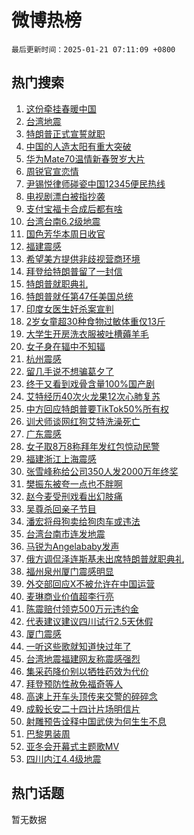 # 微博热榜

`最后更新时间：2025-01-21 07:11:09 +0800`

## 热门搜索

1. [这份牵挂春暖中国](https://m.weibo.cn/search?containerid=100103type%3D1%26t%3D10%26q%3D%23%E8%BF%99%E4%BB%BD%E7%89%B5%E6%8C%82%E6%98%A5%E6%9A%96%E4%B8%AD%E5%9B%BD%23&stream_entry_id=51&isnewpage=1&extparam=seat%3D1%26cate%3D10103%26pos%3D0%26q%3D%2523%25E8%25BF%2599%25E4%25BB%25BD%25E7%2589%25B5%25E6%258C%2582%25E6%2598%25A5%25E6%259A%2596%25E4%25B8%25AD%25E5%259B%25BD%2523%26dgr%3D0%26stream_entry_id%3D51%26c_type%3D51%26filter_type%3Drealtimehot%26display_time%3D1737414667%26pre_seqid%3D173741466756101211756137)
1. [台湾地震](https://m.weibo.cn/search?containerid=100103type%3D1%26t%3D10%26q%3D%E5%8F%B0%E6%B9%BE%E5%9C%B0%E9%9C%87&stream_entry_id=31&isnewpage=1&extparam=seat%3D1%26cate%3D5001%26band_rank%3D1%26stream_entry_id%3D31%26pos%3D0%26flag%3D2%26dgr%3D0%26q%3D%25E5%258F%25B0%25E6%25B9%25BE%25E5%259C%25B0%25E9%259C%2587%26filter_type%3Drealtimehot%26lcate%3D5001%26c_type%3D31%26realpos%3D1%26display_time%3D1737414667%26pre_seqid%3D173741466756101211756137)
1. [特朗普正式宣誓就职](https://m.weibo.cn/search?containerid=100103type%3D1%26t%3D10%26q%3D%23%E7%89%B9%E6%9C%97%E6%99%AE%E6%AD%A3%E5%BC%8F%E5%AE%A3%E8%AA%93%E5%B0%B1%E8%81%8C%23&stream_entry_id=31&isnewpage=1&extparam=seat%3D1%26cate%3D5001%26band_rank%3D2%26stream_entry_id%3D31%26pos%3D1%26flag%3D0%26dgr%3D0%26q%3D%2523%25E7%2589%25B9%25E6%259C%2597%25E6%2599%25AE%25E6%25AD%25A3%25E5%25BC%258F%25E5%25AE%25A3%25E8%25AA%2593%25E5%25B0%25B1%25E8%2581%258C%2523%26filter_type%3Drealtimehot%26lcate%3D5001%26c_type%3D31%26realpos%3D2%26display_time%3D1737414667%26pre_seqid%3D173741466756101211756137)
1. [中国的人造太阳有重大突破](https://m.weibo.cn/search?containerid=100103type%3D1%26t%3D10%26q%3D%23%E4%B8%AD%E5%9B%BD%E7%9A%84%E4%BA%BA%E9%80%A0%E5%A4%AA%E9%98%B3%E6%9C%89%E9%87%8D%E5%A4%A7%E7%AA%81%E7%A0%B4%23&stream_entry_id=31&isnewpage=1&extparam=seat%3D1%26cate%3D5001%26band_rank%3D3%26stream_entry_id%3D31%26pos%3D2%26flag%3D0%26dgr%3D0%26q%3D%2523%25E4%25B8%25AD%25E5%259B%25BD%25E7%259A%2584%25E4%25BA%25BA%25E9%2580%25A0%25E5%25A4%25AA%25E9%2598%25B3%25E6%259C%2589%25E9%2587%258D%25E5%25A4%25A7%25E7%25AA%2581%25E7%25A0%25B4%2523%26filter_type%3Drealtimehot%26lcate%3D5001%26c_type%3D31%26realpos%3D3%26display_time%3D1737414667%26pre_seqid%3D173741466756101211756137)
1. [华为Mate70温情新春贺岁大片](https://m.weibo.cn/search?containerid=100103type%3D1%26t%3D10%26q%3D%23%E5%8D%8E%E4%B8%BAMate70%E6%B8%A9%E6%83%85%E6%96%B0%E6%98%A5%E8%B4%BA%E5%B2%81%E5%A4%A7%E7%89%87%23&stream_entry_id=31&isnewpage=1&extparam=seat%3D1%26cate%3D5001%26band_rank%3D4%26stream_entry_id%3D31%26lcate%3D5001%26topic_ad%3D1%26c_type%3D31%26is_ad_pos%3D1%26q%3D%2523%25E5%258D%258E%25E4%25B8%25BAMate70%25E6%25B8%25A9%25E6%2583%2585%25E6%2596%25B0%25E6%2598%25A5%25E8%25B4%25BA%25E5%25B2%2581%25E5%25A4%25A7%25E7%2589%2587%2523%26dgr%3D0%26filter_type%3Drealtimehot%26adid%3D273384%26pos%3D3%26display_time%3D1737414667%26pre_seqid%3D173741466756101211756137)
1. [周锐官宣恋情](https://m.weibo.cn/search?containerid=100103type%3D1%26t%3D10%26q%3D%23%E5%91%A8%E9%94%90%E5%AE%98%E5%AE%A3%E6%81%8B%E6%83%85%23&stream_entry_id=31&isnewpage=1&extparam=seat%3D1%26cate%3D5001%26band_rank%3D4%26stream_entry_id%3D31%26pos%3D4%26flag%3D2%26dgr%3D0%26q%3D%2523%25E5%2591%25A8%25E9%2594%2590%25E5%25AE%2598%25E5%25AE%25A3%25E6%2581%258B%25E6%2583%2585%2523%26filter_type%3Drealtimehot%26lcate%3D5001%26c_type%3D31%26realpos%3D4%26display_time%3D1737414667%26pre_seqid%3D173741466756101211756137)
1. [尹锡悦律师碰瓷中国12345便民热线](https://m.weibo.cn/search?containerid=100103type%3D1%26t%3D10%26q%3D%23%E5%B0%B9%E9%94%A1%E6%82%A6%E5%BE%8B%E5%B8%88%E7%A2%B0%E7%93%B7%E4%B8%AD%E5%9B%BD12345%E4%BE%BF%E6%B0%91%E7%83%AD%E7%BA%BF%23&stream_entry_id=31&isnewpage=1&extparam=seat%3D1%26cate%3D5001%26band_rank%3D5%26stream_entry_id%3D31%26pos%3D5%26flag%3D0%26dgr%3D0%26q%3D%2523%25E5%25B0%25B9%25E9%2594%25A1%25E6%2582%25A6%25E5%25BE%258B%25E5%25B8%2588%25E7%25A2%25B0%25E7%2593%25B7%25E4%25B8%25AD%25E5%259B%25BD12345%25E4%25BE%25BF%25E6%25B0%2591%25E7%2583%25AD%25E7%25BA%25BF%2523%26filter_type%3Drealtimehot%26lcate%3D5001%26c_type%3D31%26realpos%3D5%26display_time%3D1737414667%26pre_seqid%3D173741466756101211756137)
1. [电视剧漂白被指抄袭](https://m.weibo.cn/search?containerid=100103type%3D1%26t%3D10%26q%3D%23%E7%94%B5%E8%A7%86%E5%89%A7%E6%BC%82%E7%99%BD%E8%A2%AB%E6%8C%87%E6%8A%84%E8%A2%AD%23&stream_entry_id=31&isnewpage=1&extparam=seat%3D1%26cate%3D5001%26band_rank%3D6%26stream_entry_id%3D31%26pos%3D6%26flag%3D2%26dgr%3D0%26q%3D%2523%25E7%2594%25B5%25E8%25A7%2586%25E5%2589%25A7%25E6%25BC%2582%25E7%2599%25BD%25E8%25A2%25AB%25E6%258C%2587%25E6%258A%2584%25E8%25A2%25AD%2523%26filter_type%3Drealtimehot%26lcate%3D5001%26c_type%3D31%26realpos%3D6%26display_time%3D1737414667%26pre_seqid%3D173741466756101211756137)
1. [支付宝福卡合成后都有啥](https://m.weibo.cn/search?containerid=100103type%3D1%26t%3D10%26q%3D%23%E6%94%AF%E4%BB%98%E5%AE%9D%E7%A6%8F%E5%8D%A1%E5%90%88%E6%88%90%E5%90%8E%E9%83%BD%E6%9C%89%E5%95%A5%23&stream_entry_id=31&isnewpage=1&extparam=seat%3D1%26cate%3D5001%26band_rank%3D7%26stream_entry_id%3D31%26lcate%3D5001%26topic_ad%3D1%26c_type%3D31%26is_ad_pos%3D1%26q%3D%2523%25E6%2594%25AF%25E4%25BB%2598%25E5%25AE%259D%25E7%25A6%258F%25E5%258D%25A1%25E5%2590%2588%25E6%2588%2590%25E5%2590%258E%25E9%2583%25BD%25E6%259C%2589%25E5%2595%25A5%2523%26dgr%3D0%26filter_type%3Drealtimehot%26adid%3D273339%26pos%3D7%26display_time%3D1737414667%26pre_seqid%3D173741466756101211756137)
1. [台湾台南6.2级地震](https://m.weibo.cn/search?containerid=100103type%3D1%26t%3D10%26q%3D%23%E5%8F%B0%E6%B9%BE%E5%8F%B0%E5%8D%976.2%E7%BA%A7%E5%9C%B0%E9%9C%87%23&stream_entry_id=31&isnewpage=1&extparam=seat%3D1%26cate%3D5001%26band_rank%3D7%26stream_entry_id%3D31%26pos%3D8%26flag%3D0%26dgr%3D0%26q%3D%2523%25E5%258F%25B0%25E6%25B9%25BE%25E5%258F%25B0%25E5%258D%25976.2%25E7%25BA%25A7%25E5%259C%25B0%25E9%259C%2587%2523%26filter_type%3Drealtimehot%26lcate%3D5001%26c_type%3D31%26realpos%3D7%26display_time%3D1737414667%26pre_seqid%3D173741466756101211756137)
1. [国色芳华本周日收官](https://m.weibo.cn/search?containerid=100103type%3D1%26t%3D10%26q%3D%23%E5%9B%BD%E8%89%B2%E8%8A%B3%E5%8D%8E%E6%9C%AC%E5%91%A8%E6%97%A5%E6%94%B6%E5%AE%98%23&stream_entry_id=31&isnewpage=1&extparam=seat%3D1%26cate%3D5001%26band_rank%3D8%26stream_entry_id%3D31%26pos%3D9%26flag%3D0%26dgr%3D0%26q%3D%2523%25E5%259B%25BD%25E8%2589%25B2%25E8%258A%25B3%25E5%258D%258E%25E6%259C%25AC%25E5%2591%25A8%25E6%2597%25A5%25E6%2594%25B6%25E5%25AE%2598%2523%26filter_type%3Drealtimehot%26lcate%3D5001%26c_type%3D31%26realpos%3D8%26display_time%3D1737414667%26pre_seqid%3D173741466756101211756137)
1. [福建震感](https://m.weibo.cn/search?containerid=100103type%3D1%26t%3D10%26q%3D%E7%A6%8F%E5%BB%BA%E9%9C%87%E6%84%9F&stream_entry_id=31&isnewpage=1&extparam=seat%3D1%26cate%3D5001%26band_rank%3D9%26stream_entry_id%3D31%26pos%3D10%26flag%3D0%26dgr%3D0%26q%3D%25E7%25A6%258F%25E5%25BB%25BA%25E9%259C%2587%25E6%2584%259F%26filter_type%3Drealtimehot%26lcate%3D5001%26c_type%3D31%26realpos%3D9%26display_time%3D1737414667%26pre_seqid%3D173741466756101211756137)
1. [希望美方提供非歧视营商环境](https://m.weibo.cn/search?containerid=100103type%3D1%26t%3D10%26q%3D%23%E5%B8%8C%E6%9C%9B%E7%BE%8E%E6%96%B9%E6%8F%90%E4%BE%9B%E9%9D%9E%E6%AD%A7%E8%A7%86%E8%90%A5%E5%95%86%E7%8E%AF%E5%A2%83%23&stream_entry_id=31&isnewpage=1&extparam=seat%3D1%26cate%3D5001%26band_rank%3D10%26stream_entry_id%3D31%26pos%3D11%26flag%3D1%26dgr%3D0%26q%3D%2523%25E5%25B8%258C%25E6%259C%259B%25E7%25BE%258E%25E6%2596%25B9%25E6%258F%2590%25E4%25BE%259B%25E9%259D%259E%25E6%25AD%25A7%25E8%25A7%2586%25E8%2590%25A5%25E5%2595%2586%25E7%258E%25AF%25E5%25A2%2583%2523%26filter_type%3Drealtimehot%26lcate%3D5001%26c_type%3D31%26realpos%3D10%26display_time%3D1737414667%26pre_seqid%3D173741466756101211756137)
1. [拜登给特朗普留了一封信](https://m.weibo.cn/search?containerid=100103type%3D1%26t%3D10%26q%3D%23%E6%8B%9C%E7%99%BB%E7%BB%99%E7%89%B9%E6%9C%97%E6%99%AE%E7%95%99%E4%BA%86%E4%B8%80%E5%B0%81%E4%BF%A1%23&stream_entry_id=31&isnewpage=1&extparam=seat%3D1%26cate%3D5001%26band_rank%3D11%26stream_entry_id%3D31%26pos%3D12%26flag%3D2%26dgr%3D0%26q%3D%2523%25E6%258B%259C%25E7%2599%25BB%25E7%25BB%2599%25E7%2589%25B9%25E6%259C%2597%25E6%2599%25AE%25E7%2595%2599%25E4%25BA%2586%25E4%25B8%2580%25E5%25B0%2581%25E4%25BF%25A1%2523%26filter_type%3Drealtimehot%26lcate%3D5001%26c_type%3D31%26realpos%3D11%26display_time%3D1737414667%26pre_seqid%3D173741466756101211756137)
1. [特朗普就职典礼](https://m.weibo.cn/search?containerid=100103type%3D1%26t%3D10%26q%3D%E7%89%B9%E6%9C%97%E6%99%AE%E5%B0%B1%E8%81%8C%E5%85%B8%E7%A4%BC&stream_entry_id=31&isnewpage=1&extparam=seat%3D1%26cate%3D5001%26band_rank%3D12%26stream_entry_id%3D31%26pos%3D13%26flag%3D0%26dgr%3D0%26q%3D%25E7%2589%25B9%25E6%259C%2597%25E6%2599%25AE%25E5%25B0%25B1%25E8%2581%258C%25E5%2585%25B8%25E7%25A4%25BC%26filter_type%3Drealtimehot%26lcate%3D5001%26c_type%3D31%26realpos%3D12%26display_time%3D1737414667%26pre_seqid%3D173741466756101211756137)
1. [特朗普就任第47任美国总统](https://m.weibo.cn/search?containerid=100103type%3D1%26t%3D10%26q%3D%23%E7%89%B9%E6%9C%97%E6%99%AE%E5%B0%B1%E4%BB%BB%E7%AC%AC47%E4%BB%BB%E7%BE%8E%E5%9B%BD%E6%80%BB%E7%BB%9F%23&stream_entry_id=31&isnewpage=1&extparam=seat%3D1%26cate%3D5001%26band_rank%3D13%26stream_entry_id%3D31%26pos%3D14%26flag%3D0%26dgr%3D0%26q%3D%2523%25E7%2589%25B9%25E6%259C%2597%25E6%2599%25AE%25E5%25B0%25B1%25E4%25BB%25BB%25E7%25AC%25AC47%25E4%25BB%25BB%25E7%25BE%258E%25E5%259B%25BD%25E6%2580%25BB%25E7%25BB%259F%2523%26filter_type%3Drealtimehot%26lcate%3D5001%26c_type%3D31%26realpos%3D13%26display_time%3D1737414667%26pre_seqid%3D173741466756101211756137)
1. [印度女医生奸杀案宣判](https://m.weibo.cn/search?containerid=100103type%3D1%26t%3D10%26q%3D%23%E5%8D%B0%E5%BA%A6%E5%A5%B3%E5%8C%BB%E7%94%9F%E5%A5%B8%E6%9D%80%E6%A1%88%E5%AE%A3%E5%88%A4%23&stream_entry_id=31&isnewpage=1&extparam=seat%3D1%26cate%3D5001%26band_rank%3D14%26stream_entry_id%3D31%26pos%3D15%26flag%3D2%26dgr%3D0%26q%3D%2523%25E5%258D%25B0%25E5%25BA%25A6%25E5%25A5%25B3%25E5%258C%25BB%25E7%2594%259F%25E5%25A5%25B8%25E6%259D%2580%25E6%25A1%2588%25E5%25AE%25A3%25E5%2588%25A4%2523%26filter_type%3Drealtimehot%26lcate%3D5001%26c_type%3D31%26realpos%3D14%26display_time%3D1737414667%26pre_seqid%3D173741466756101211756137)
1. [2岁女童超30种食物过敏体重仅13斤](https://m.weibo.cn/search?containerid=100103type%3D1%26t%3D10%26q%3D%232%E5%B2%81%E5%A5%B3%E7%AB%A5%E8%B6%8530%E7%A7%8D%E9%A3%9F%E7%89%A9%E8%BF%87%E6%95%8F%E4%BD%93%E9%87%8D%E4%BB%8513%E6%96%A4%23&stream_entry_id=31&isnewpage=1&extparam=seat%3D1%26cate%3D5001%26band_rank%3D15%26stream_entry_id%3D31%26pos%3D16%26flag%3D0%26dgr%3D0%26q%3D%25232%25E5%25B2%2581%25E5%25A5%25B3%25E7%25AB%25A5%25E8%25B6%258530%25E7%25A7%258D%25E9%25A3%259F%25E7%2589%25A9%25E8%25BF%2587%25E6%2595%258F%25E4%25BD%2593%25E9%2587%258D%25E4%25BB%258513%25E6%2596%25A4%2523%26filter_type%3Drealtimehot%26lcate%3D5001%26c_type%3D31%26realpos%3D15%26display_time%3D1737414667%26pre_seqid%3D173741466756101211756137)
1. [大学生开房洗衣服被吐槽薅羊毛](https://m.weibo.cn/search?containerid=100103type%3D1%26t%3D10%26q%3D%23%E5%A4%A7%E5%AD%A6%E7%94%9F%E5%BC%80%E6%88%BF%E6%B4%97%E8%A1%A3%E6%9C%8D%E8%A2%AB%E5%90%90%E6%A7%BD%E8%96%85%E7%BE%8A%E6%AF%9B%23&stream_entry_id=31&isnewpage=1&extparam=seat%3D1%26cate%3D5001%26band_rank%3D16%26stream_entry_id%3D31%26pos%3D17%26flag%3D0%26dgr%3D0%26q%3D%2523%25E5%25A4%25A7%25E5%25AD%25A6%25E7%2594%259F%25E5%25BC%2580%25E6%2588%25BF%25E6%25B4%2597%25E8%25A1%25A3%25E6%259C%258D%25E8%25A2%25AB%25E5%2590%2590%25E6%25A7%25BD%25E8%2596%2585%25E7%25BE%258A%25E6%25AF%259B%2523%26filter_type%3Drealtimehot%26lcate%3D5001%26c_type%3D31%26realpos%3D16%26display_time%3D1737414667%26pre_seqid%3D173741466756101211756137)
1. [女子身在辐中不知辐](https://m.weibo.cn/search?containerid=100103type%3D1%26t%3D10%26q%3D%23%E5%A5%B3%E5%AD%90%E8%BA%AB%E5%9C%A8%E8%BE%90%E4%B8%AD%E4%B8%8D%E7%9F%A5%E8%BE%90%23&stream_entry_id=31&isnewpage=1&extparam=seat%3D1%26cate%3D5001%26band_rank%3D17%26stream_entry_id%3D31%26pos%3D18%26flag%3D0%26dgr%3D0%26q%3D%2523%25E5%25A5%25B3%25E5%25AD%2590%25E8%25BA%25AB%25E5%259C%25A8%25E8%25BE%2590%25E4%25B8%25AD%25E4%25B8%258D%25E7%259F%25A5%25E8%25BE%2590%2523%26filter_type%3Drealtimehot%26lcate%3D5001%26c_type%3D31%26realpos%3D17%26display_time%3D1737414667%26pre_seqid%3D173741466756101211756137)
1. [杭州震感](https://m.weibo.cn/search?containerid=100103type%3D1%26t%3D10%26q%3D%E6%9D%AD%E5%B7%9E%E9%9C%87%E6%84%9F&stream_entry_id=31&isnewpage=1&extparam=seat%3D1%26cate%3D5001%26band_rank%3D18%26stream_entry_id%3D31%26pos%3D19%26flag%3D0%26dgr%3D0%26q%3D%25E6%259D%25AD%25E5%25B7%259E%25E9%259C%2587%25E6%2584%259F%26filter_type%3Drealtimehot%26lcate%3D5001%26c_type%3D31%26realpos%3D18%26display_time%3D1737414667%26pre_seqid%3D173741466756101211756137)
1. [留几手说不想骗葛夕了](https://m.weibo.cn/search?containerid=100103type%3D1%26t%3D10%26q%3D%23%E7%95%99%E5%87%A0%E6%89%8B%E8%AF%B4%E4%B8%8D%E6%83%B3%E9%AA%97%E8%91%9B%E5%A4%95%E4%BA%86%23&stream_entry_id=31&isnewpage=1&extparam=seat%3D1%26cate%3D5001%26band_rank%3D19%26stream_entry_id%3D31%26pos%3D20%26flag%3D0%26dgr%3D0%26q%3D%2523%25E7%2595%2599%25E5%2587%25A0%25E6%2589%258B%25E8%25AF%25B4%25E4%25B8%258D%25E6%2583%25B3%25E9%25AA%2597%25E8%2591%259B%25E5%25A4%2595%25E4%25BA%2586%2523%26filter_type%3Drealtimehot%26lcate%3D5001%26c_type%3D31%26realpos%3D19%26display_time%3D1737414667%26pre_seqid%3D173741466756101211756137)
1. [终于又看到戏骨含量100%国产剧](https://m.weibo.cn/search?containerid=100103type%3D1%26t%3D10%26q%3D%E7%BB%88%E4%BA%8E%E5%8F%88%E7%9C%8B%E5%88%B0%E6%88%8F%E9%AA%A8%E5%90%AB%E9%87%8F100%25%E5%9B%BD%E4%BA%A7%E5%89%A7&stream_entry_id=31&isnewpage=1&extparam=seat%3D1%26cate%3D5001%26band_rank%3D20%26stream_entry_id%3D31%26pos%3D21%26flag%3D0%26dgr%3D0%26q%3D%25E7%25BB%2588%25E4%25BA%258E%25E5%258F%2588%25E7%259C%258B%25E5%2588%25B0%25E6%2588%258F%25E9%25AA%25A8%25E5%2590%25AB%25E9%2587%258F100%2525%25E5%259B%25BD%25E4%25BA%25A7%25E5%2589%25A7%26filter_type%3Drealtimehot%26lcate%3D5001%26c_type%3D31%26realpos%3D20%26display_time%3D1737414667%26pre_seqid%3D173741466756101211756137)
1. [艾特经历40次火龙果12次心肺复苏](https://m.weibo.cn/search?containerid=100103type%3D1%26t%3D10%26q%3D%23%E8%89%BE%E7%89%B9%E7%BB%8F%E5%8E%8640%E6%AC%A1%E7%81%AB%E9%BE%99%E6%9E%9C12%E6%AC%A1%E5%BF%83%E8%82%BA%E5%A4%8D%E8%8B%8F%23&stream_entry_id=31&isnewpage=1&extparam=seat%3D1%26cate%3D5001%26band_rank%3D21%26stream_entry_id%3D31%26pos%3D22%26flag%3D2%26dgr%3D0%26q%3D%2523%25E8%2589%25BE%25E7%2589%25B9%25E7%25BB%258F%25E5%258E%258640%25E6%25AC%25A1%25E7%2581%25AB%25E9%25BE%2599%25E6%259E%259C12%25E6%25AC%25A1%25E5%25BF%2583%25E8%2582%25BA%25E5%25A4%258D%25E8%258B%258F%2523%26filter_type%3Drealtimehot%26lcate%3D5001%26c_type%3D31%26realpos%3D21%26display_time%3D1737414667%26pre_seqid%3D173741466756101211756137)
1. [中方回应特朗普要TikTok50%所有权](https://m.weibo.cn/search?containerid=100103type%3D1%26t%3D10%26q%3D%23%E4%B8%AD%E6%96%B9%E5%9B%9E%E5%BA%94%E7%89%B9%E6%9C%97%E6%99%AE%E8%A6%81TikTok50%25%E6%89%80%E6%9C%89%E6%9D%83%23&stream_entry_id=31&isnewpage=1&extparam=seat%3D1%26cate%3D5001%26band_rank%3D22%26stream_entry_id%3D31%26pos%3D23%26flag%3D0%26dgr%3D0%26q%3D%2523%25E4%25B8%25AD%25E6%2596%25B9%25E5%259B%259E%25E5%25BA%2594%25E7%2589%25B9%25E6%259C%2597%25E6%2599%25AE%25E8%25A6%2581TikTok50%2525%25E6%2589%2580%25E6%259C%2589%25E6%259D%2583%2523%26filter_type%3Drealtimehot%26lcate%3D5001%26c_type%3D31%26realpos%3D22%26display_time%3D1737414667%26pre_seqid%3D173741466756101211756137)
1. [训犬师谈网红狗艾特洗澡死亡](https://m.weibo.cn/search?containerid=100103type%3D1%26t%3D10%26q%3D%23%E8%AE%AD%E7%8A%AC%E5%B8%88%E8%B0%88%E7%BD%91%E7%BA%A2%E7%8B%97%E8%89%BE%E7%89%B9%E6%B4%97%E6%BE%A1%E6%AD%BB%E4%BA%A1%23&stream_entry_id=31&isnewpage=1&extparam=seat%3D1%26cate%3D5001%26band_rank%3D23%26stream_entry_id%3D31%26pos%3D24%26flag%3D0%26dgr%3D0%26q%3D%2523%25E8%25AE%25AD%25E7%258A%25AC%25E5%25B8%2588%25E8%25B0%2588%25E7%25BD%2591%25E7%25BA%25A2%25E7%258B%2597%25E8%2589%25BE%25E7%2589%25B9%25E6%25B4%2597%25E6%25BE%25A1%25E6%25AD%25BB%25E4%25BA%25A1%2523%26filter_type%3Drealtimehot%26lcate%3D5001%26c_type%3D31%26realpos%3D23%26display_time%3D1737414667%26pre_seqid%3D173741466756101211756137)
1. [广东震感](https://m.weibo.cn/search?containerid=100103type%3D1%26t%3D10%26q%3D%E5%B9%BF%E4%B8%9C%E9%9C%87%E6%84%9F&stream_entry_id=31&isnewpage=1&extparam=seat%3D1%26cate%3D5001%26band_rank%3D24%26stream_entry_id%3D31%26pos%3D25%26flag%3D0%26dgr%3D0%26q%3D%25E5%25B9%25BF%25E4%25B8%259C%25E9%259C%2587%25E6%2584%259F%26filter_type%3Drealtimehot%26lcate%3D5001%26c_type%3D31%26realpos%3D24%26display_time%3D1737414667%26pre_seqid%3D173741466756101211756137)
1. [女子取8万8称拜年发红包惊动民警](https://m.weibo.cn/search?containerid=100103type%3D1%26t%3D10%26q%3D%23%E5%A5%B3%E5%AD%90%E5%8F%968%E4%B8%878%E7%A7%B0%E6%8B%9C%E5%B9%B4%E5%8F%91%E7%BA%A2%E5%8C%85%E6%83%8A%E5%8A%A8%E6%B0%91%E8%AD%A6%23&stream_entry_id=31&isnewpage=1&extparam=seat%3D1%26cate%3D5001%26band_rank%3D25%26stream_entry_id%3D31%26pos%3D26%26flag%3D0%26dgr%3D0%26q%3D%2523%25E5%25A5%25B3%25E5%25AD%2590%25E5%258F%25968%25E4%25B8%25878%25E7%25A7%25B0%25E6%258B%259C%25E5%25B9%25B4%25E5%258F%2591%25E7%25BA%25A2%25E5%258C%2585%25E6%2583%258A%25E5%258A%25A8%25E6%25B0%2591%25E8%25AD%25A6%2523%26filter_type%3Drealtimehot%26lcate%3D5001%26c_type%3D31%26realpos%3D25%26display_time%3D1737414667%26pre_seqid%3D173741466756101211756137)
1. [福建浙江上海震感](https://m.weibo.cn/search?containerid=100103type%3D1%26t%3D10%26q%3D%23%E7%A6%8F%E5%BB%BA%E6%B5%99%E6%B1%9F%E4%B8%8A%E6%B5%B7%E9%9C%87%E6%84%9F%23&stream_entry_id=31&isnewpage=1&extparam=seat%3D1%26cate%3D5001%26band_rank%3D26%26stream_entry_id%3D31%26pos%3D27%26flag%3D0%26dgr%3D0%26q%3D%2523%25E7%25A6%258F%25E5%25BB%25BA%25E6%25B5%2599%25E6%25B1%259F%25E4%25B8%258A%25E6%25B5%25B7%25E9%259C%2587%25E6%2584%259F%2523%26filter_type%3Drealtimehot%26lcate%3D5001%26c_type%3D31%26realpos%3D26%26display_time%3D1737414667%26pre_seqid%3D173741466756101211756137)
1. [张雪峰称给公司350人发2000万年终奖](https://m.weibo.cn/search?containerid=100103type%3D1%26t%3D10%26q%3D%23%E5%BC%A0%E9%9B%AA%E5%B3%B0%E7%A7%B0%E7%BB%99%E5%85%AC%E5%8F%B8350%E4%BA%BA%E5%8F%912000%E4%B8%87%E5%B9%B4%E7%BB%88%E5%A5%96%23&stream_entry_id=31&isnewpage=1&extparam=seat%3D1%26cate%3D5001%26band_rank%3D27%26stream_entry_id%3D31%26pos%3D28%26flag%3D0%26dgr%3D0%26q%3D%2523%25E5%25BC%25A0%25E9%259B%25AA%25E5%25B3%25B0%25E7%25A7%25B0%25E7%25BB%2599%25E5%2585%25AC%25E5%258F%25B8350%25E4%25BA%25BA%25E5%258F%25912000%25E4%25B8%2587%25E5%25B9%25B4%25E7%25BB%2588%25E5%25A5%2596%2523%26filter_type%3Drealtimehot%26lcate%3D5001%26c_type%3D31%26realpos%3D27%26display_time%3D1737414667%26pre_seqid%3D173741466756101211756137)
1. [樊振东被夸一点也不胖啊](https://m.weibo.cn/search?containerid=100103type%3D1%26t%3D10%26q%3D%23%E6%A8%8A%E6%8C%AF%E4%B8%9C%E8%A2%AB%E5%A4%B8%E4%B8%80%E7%82%B9%E4%B9%9F%E4%B8%8D%E8%83%96%E5%95%8A%23&stream_entry_id=31&isnewpage=1&extparam=seat%3D1%26cate%3D5001%26band_rank%3D28%26stream_entry_id%3D31%26pos%3D29%26flag%3D1%26dgr%3D0%26q%3D%2523%25E6%25A8%258A%25E6%258C%25AF%25E4%25B8%259C%25E8%25A2%25AB%25E5%25A4%25B8%25E4%25B8%2580%25E7%2582%25B9%25E4%25B9%259F%25E4%25B8%258D%25E8%2583%2596%25E5%2595%258A%2523%26filter_type%3Drealtimehot%26lcate%3D5001%26c_type%3D31%26realpos%3D28%26display_time%3D1737414667%26pre_seqid%3D173741466756101211756137)
1. [赵今麦受刑戏看出幻肢痛](https://m.weibo.cn/search?containerid=100103type%3D1%26t%3D10%26q%3D%E8%B5%B5%E4%BB%8A%E9%BA%A6%E5%8F%97%E5%88%91%E6%88%8F%E7%9C%8B%E5%87%BA%E5%B9%BB%E8%82%A2%E7%97%9B&stream_entry_id=31&isnewpage=1&extparam=seat%3D1%26cate%3D5001%26band_rank%3D29%26stream_entry_id%3D31%26pos%3D30%26flag%3D0%26dgr%3D0%26q%3D%25E8%25B5%25B5%25E4%25BB%258A%25E9%25BA%25A6%25E5%258F%2597%25E5%2588%2591%25E6%2588%258F%25E7%259C%258B%25E5%2587%25BA%25E5%25B9%25BB%25E8%2582%25A2%25E7%2597%259B%26filter_type%3Drealtimehot%26lcate%3D5001%26c_type%3D31%26realpos%3D29%26display_time%3D1737414667%26pre_seqid%3D173741466756101211756137)
1. [吴尊杀回亲子节目](https://m.weibo.cn/search?containerid=100103type%3D1%26t%3D10%26q%3D%23%E5%90%B4%E5%B0%8A%E6%9D%80%E5%9B%9E%E4%BA%B2%E5%AD%90%E8%8A%82%E7%9B%AE%23&stream_entry_id=31&isnewpage=1&extparam=seat%3D1%26cate%3D5001%26band_rank%3D30%26stream_entry_id%3D31%26pos%3D31%26flag%3D0%26dgr%3D0%26q%3D%2523%25E5%2590%25B4%25E5%25B0%258A%25E6%259D%2580%25E5%259B%259E%25E4%25BA%25B2%25E5%25AD%2590%25E8%258A%2582%25E7%259B%25AE%2523%26filter_type%3Drealtimehot%26lcate%3D5001%26c_type%3D31%26realpos%3D30%26display_time%3D1737414667%26pre_seqid%3D173741466756101211756137)
1. [潘宏将母狗卖给狗肉车或违法](https://m.weibo.cn/search?containerid=100103type%3D1%26t%3D10%26q%3D%23%E6%BD%98%E5%AE%8F%E5%B0%86%E6%AF%8D%E7%8B%97%E5%8D%96%E7%BB%99%E7%8B%97%E8%82%89%E8%BD%A6%E6%88%96%E8%BF%9D%E6%B3%95%23&stream_entry_id=31&isnewpage=1&extparam=seat%3D1%26cate%3D5001%26band_rank%3D31%26stream_entry_id%3D31%26pos%3D32%26flag%3D0%26dgr%3D0%26q%3D%2523%25E6%25BD%2598%25E5%25AE%258F%25E5%25B0%2586%25E6%25AF%258D%25E7%258B%2597%25E5%258D%2596%25E7%25BB%2599%25E7%258B%2597%25E8%2582%2589%25E8%25BD%25A6%25E6%2588%2596%25E8%25BF%259D%25E6%25B3%2595%2523%26filter_type%3Drealtimehot%26lcate%3D5001%26c_type%3D31%26realpos%3D31%26display_time%3D1737414667%26pre_seqid%3D173741466756101211756137)
1. [台湾台南市连发地震](https://m.weibo.cn/search?containerid=100103type%3D1%26t%3D10%26q%3D%23%E5%8F%B0%E6%B9%BE%E5%8F%B0%E5%8D%97%E5%B8%82%E8%BF%9E%E5%8F%91%E5%9C%B0%E9%9C%87%23&stream_entry_id=31&isnewpage=1&extparam=seat%3D1%26cate%3D5001%26band_rank%3D32%26stream_entry_id%3D31%26pos%3D33%26flag%3D0%26dgr%3D0%26q%3D%2523%25E5%258F%25B0%25E6%25B9%25BE%25E5%258F%25B0%25E5%258D%2597%25E5%25B8%2582%25E8%25BF%259E%25E5%258F%2591%25E5%259C%25B0%25E9%259C%2587%2523%26filter_type%3Drealtimehot%26lcate%3D5001%26c_type%3D31%26realpos%3D32%26display_time%3D1737414667%26pre_seqid%3D173741466756101211756137)
1. [马锐为Angelababy发声](https://m.weibo.cn/search?containerid=100103type%3D1%26t%3D10%26q%3D%E9%A9%AC%E9%94%90%E4%B8%BAAngelababy%E5%8F%91%E5%A3%B0&stream_entry_id=31&isnewpage=1&extparam=seat%3D1%26cate%3D5001%26band_rank%3D33%26stream_entry_id%3D31%26pos%3D34%26flag%3D0%26dgr%3D0%26q%3D%25E9%25A9%25AC%25E9%2594%2590%25E4%25B8%25BAAngelababy%25E5%258F%2591%25E5%25A3%25B0%26filter_type%3Drealtimehot%26lcate%3D5001%26c_type%3D31%26realpos%3D33%26display_time%3D1737414667%26pre_seqid%3D173741466756101211756137)
1. [俄方调侃泽连斯基未出席特朗普就职典礼](https://m.weibo.cn/search?containerid=100103type%3D1%26t%3D10%26q%3D%23%E4%BF%84%E6%96%B9%E8%B0%83%E4%BE%83%E6%B3%BD%E8%BF%9E%E6%96%AF%E5%9F%BA%E6%9C%AA%E5%87%BA%E5%B8%AD%E7%89%B9%E6%9C%97%E6%99%AE%E5%B0%B1%E8%81%8C%E5%85%B8%E7%A4%BC%23&stream_entry_id=31&isnewpage=1&extparam=seat%3D1%26cate%3D5001%26band_rank%3D34%26stream_entry_id%3D31%26pos%3D35%26flag%3D0%26dgr%3D0%26q%3D%2523%25E4%25BF%2584%25E6%2596%25B9%25E8%25B0%2583%25E4%25BE%2583%25E6%25B3%25BD%25E8%25BF%259E%25E6%2596%25AF%25E5%259F%25BA%25E6%259C%25AA%25E5%2587%25BA%25E5%25B8%25AD%25E7%2589%25B9%25E6%259C%2597%25E6%2599%25AE%25E5%25B0%25B1%25E8%2581%258C%25E5%2585%25B8%25E7%25A4%25BC%2523%26filter_type%3Drealtimehot%26lcate%3D5001%26c_type%3D31%26realpos%3D34%26display_time%3D1737414667%26pre_seqid%3D173741466756101211756137)
1. [福州泉州厦门震感明显](https://m.weibo.cn/search?containerid=100103type%3D1%26t%3D10%26q%3D%23%E7%A6%8F%E5%B7%9E%E6%B3%89%E5%B7%9E%E5%8E%A6%E9%97%A8%E9%9C%87%E6%84%9F%E6%98%8E%E6%98%BE%23&stream_entry_id=31&isnewpage=1&extparam=seat%3D1%26cate%3D5001%26band_rank%3D35%26stream_entry_id%3D31%26pos%3D36%26flag%3D0%26dgr%3D0%26q%3D%2523%25E7%25A6%258F%25E5%25B7%259E%25E6%25B3%2589%25E5%25B7%259E%25E5%258E%25A6%25E9%2597%25A8%25E9%259C%2587%25E6%2584%259F%25E6%2598%258E%25E6%2598%25BE%2523%26filter_type%3Drealtimehot%26lcate%3D5001%26c_type%3D31%26realpos%3D35%26display_time%3D1737414667%26pre_seqid%3D173741466756101211756137)
1. [外交部回应X不被允许在中国运营](https://m.weibo.cn/search?containerid=100103type%3D1%26t%3D10%26q%3D%23%E5%A4%96%E4%BA%A4%E9%83%A8%E5%9B%9E%E5%BA%94X%E4%B8%8D%E8%A2%AB%E5%85%81%E8%AE%B8%E5%9C%A8%E4%B8%AD%E5%9B%BD%E8%BF%90%E8%90%A5%23&stream_entry_id=31&isnewpage=1&extparam=seat%3D1%26cate%3D5001%26band_rank%3D36%26stream_entry_id%3D31%26pos%3D37%26flag%3D0%26dgr%3D0%26q%3D%2523%25E5%25A4%2596%25E4%25BA%25A4%25E9%2583%25A8%25E5%259B%259E%25E5%25BA%2594X%25E4%25B8%258D%25E8%25A2%25AB%25E5%2585%2581%25E8%25AE%25B8%25E5%259C%25A8%25E4%25B8%25AD%25E5%259B%25BD%25E8%25BF%2590%25E8%2590%25A5%2523%26filter_type%3Drealtimehot%26lcate%3D5001%26c_type%3D31%26realpos%3D36%26display_time%3D1737414667%26pre_seqid%3D173741466756101211756137)
1. [麦琳商业价值超李行亮](https://m.weibo.cn/search?containerid=100103type%3D1%26t%3D10%26q%3D%E9%BA%A6%E7%90%B3%E5%95%86%E4%B8%9A%E4%BB%B7%E5%80%BC%E8%B6%85%E6%9D%8E%E8%A1%8C%E4%BA%AE&stream_entry_id=31&isnewpage=1&extparam=seat%3D1%26cate%3D5001%26band_rank%3D37%26stream_entry_id%3D31%26pos%3D38%26flag%3D0%26dgr%3D0%26q%3D%25E9%25BA%25A6%25E7%2590%25B3%25E5%2595%2586%25E4%25B8%259A%25E4%25BB%25B7%25E5%2580%25BC%25E8%25B6%2585%25E6%259D%258E%25E8%25A1%258C%25E4%25BA%25AE%26filter_type%3Drealtimehot%26lcate%3D5001%26c_type%3D31%26realpos%3D37%26display_time%3D1737414667%26pre_seqid%3D173741466756101211756137)
1. [陈震赔付领克500万元违约金](https://m.weibo.cn/search?containerid=100103type%3D1%26t%3D10%26q%3D%23%E9%99%88%E9%9C%87%E8%B5%94%E4%BB%98%E9%A2%86%E5%85%8B500%E4%B8%87%E5%85%83%E8%BF%9D%E7%BA%A6%E9%87%91%23&stream_entry_id=31&isnewpage=1&extparam=seat%3D1%26cate%3D5001%26band_rank%3D38%26stream_entry_id%3D31%26pos%3D39%26flag%3D0%26dgr%3D0%26q%3D%2523%25E9%2599%2588%25E9%259C%2587%25E8%25B5%2594%25E4%25BB%2598%25E9%25A2%2586%25E5%2585%258B500%25E4%25B8%2587%25E5%2585%2583%25E8%25BF%259D%25E7%25BA%25A6%25E9%2587%2591%2523%26filter_type%3Drealtimehot%26lcate%3D5001%26c_type%3D31%26realpos%3D38%26display_time%3D1737414667%26pre_seqid%3D173741466756101211756137)
1. [代表建议建议四川试行2.5天休假](https://m.weibo.cn/search?containerid=100103type%3D1%26t%3D10%26q%3D%23%E4%BB%A3%E8%A1%A8%E5%BB%BA%E8%AE%AE%E5%BB%BA%E8%AE%AE%E5%9B%9B%E5%B7%9D%E8%AF%95%E8%A1%8C2.5%E5%A4%A9%E4%BC%91%E5%81%87%23&stream_entry_id=31&isnewpage=1&extparam=seat%3D1%26cate%3D5001%26band_rank%3D39%26stream_entry_id%3D31%26pos%3D40%26flag%3D0%26dgr%3D0%26q%3D%2523%25E4%25BB%25A3%25E8%25A1%25A8%25E5%25BB%25BA%25E8%25AE%25AE%25E5%25BB%25BA%25E8%25AE%25AE%25E5%259B%259B%25E5%25B7%259D%25E8%25AF%2595%25E8%25A1%258C2.5%25E5%25A4%25A9%25E4%25BC%2591%25E5%2581%2587%2523%26filter_type%3Drealtimehot%26lcate%3D5001%26c_type%3D31%26realpos%3D39%26display_time%3D1737414667%26pre_seqid%3D173741466756101211756137)
1. [厦门震感](https://m.weibo.cn/search?containerid=100103type%3D1%26t%3D10%26q%3D%E5%8E%A6%E9%97%A8%E9%9C%87%E6%84%9F&stream_entry_id=31&isnewpage=1&extparam=seat%3D1%26cate%3D5001%26band_rank%3D40%26stream_entry_id%3D31%26pos%3D41%26flag%3D0%26dgr%3D0%26q%3D%25E5%258E%25A6%25E9%2597%25A8%25E9%259C%2587%25E6%2584%259F%26filter_type%3Drealtimehot%26lcate%3D5001%26c_type%3D31%26realpos%3D40%26display_time%3D1737414667%26pre_seqid%3D173741466756101211756137)
1. [一听这些歌就知道快过年了](https://m.weibo.cn/search?containerid=100103type%3D1%26t%3D10%26q%3D%23%E4%B8%80%E5%90%AC%E8%BF%99%E4%BA%9B%E6%AD%8C%E5%B0%B1%E7%9F%A5%E9%81%93%E5%BF%AB%E8%BF%87%E5%B9%B4%E4%BA%86%23&stream_entry_id=31&isnewpage=1&extparam=seat%3D1%26cate%3D5001%26band_rank%3D41%26stream_entry_id%3D31%26pos%3D42%26flag%3D0%26dgr%3D0%26q%3D%2523%25E4%25B8%2580%25E5%2590%25AC%25E8%25BF%2599%25E4%25BA%259B%25E6%25AD%258C%25E5%25B0%25B1%25E7%259F%25A5%25E9%2581%2593%25E5%25BF%25AB%25E8%25BF%2587%25E5%25B9%25B4%25E4%25BA%2586%2523%26filter_type%3Drealtimehot%26lcate%3D5001%26c_type%3D31%26realpos%3D41%26display_time%3D1737414667%26pre_seqid%3D173741466756101211756137)
1. [台湾地震福建网友称震感强烈](https://m.weibo.cn/search?containerid=100103type%3D1%26t%3D10%26q%3D%23%E5%8F%B0%E6%B9%BE%E5%9C%B0%E9%9C%87%E7%A6%8F%E5%BB%BA%E7%BD%91%E5%8F%8B%E7%A7%B0%E9%9C%87%E6%84%9F%E5%BC%BA%E7%83%88%23&stream_entry_id=31&isnewpage=1&extparam=seat%3D1%26cate%3D5001%26band_rank%3D42%26stream_entry_id%3D31%26pos%3D43%26flag%3D0%26dgr%3D0%26q%3D%2523%25E5%258F%25B0%25E6%25B9%25BE%25E5%259C%25B0%25E9%259C%2587%25E7%25A6%258F%25E5%25BB%25BA%25E7%25BD%2591%25E5%258F%258B%25E7%25A7%25B0%25E9%259C%2587%25E6%2584%259F%25E5%25BC%25BA%25E7%2583%2588%2523%26filter_type%3Drealtimehot%26lcate%3D5001%26c_type%3D31%26realpos%3D42%26display_time%3D1737414667%26pre_seqid%3D173741466756101211756137)
1. [集采药降价别以牺牲药效为代价](https://m.weibo.cn/search?containerid=100103type%3D1%26t%3D10%26q%3D%23%E9%9B%86%E9%87%87%E8%8D%AF%E9%99%8D%E4%BB%B7%E5%88%AB%E4%BB%A5%E7%89%BA%E7%89%B2%E8%8D%AF%E6%95%88%E4%B8%BA%E4%BB%A3%E4%BB%B7%23&stream_entry_id=31&isnewpage=1&extparam=seat%3D1%26cate%3D5001%26band_rank%3D43%26stream_entry_id%3D31%26pos%3D44%26flag%3D0%26dgr%3D0%26q%3D%2523%25E9%259B%2586%25E9%2587%2587%25E8%258D%25AF%25E9%2599%258D%25E4%25BB%25B7%25E5%2588%25AB%25E4%25BB%25A5%25E7%2589%25BA%25E7%2589%25B2%25E8%258D%25AF%25E6%2595%2588%25E4%25B8%25BA%25E4%25BB%25A3%25E4%25BB%25B7%2523%26filter_type%3Drealtimehot%26lcate%3D5001%26c_type%3D31%26realpos%3D43%26display_time%3D1737414667%26pre_seqid%3D173741466756101211756137)
1. [拜登预防性赦免福奇等人](https://m.weibo.cn/search?containerid=100103type%3D1%26t%3D10%26q%3D%23%E6%8B%9C%E7%99%BB%E9%A2%84%E9%98%B2%E6%80%A7%E8%B5%A6%E5%85%8D%E7%A6%8F%E5%A5%87%E7%AD%89%E4%BA%BA%23&stream_entry_id=31&isnewpage=1&extparam=seat%3D1%26cate%3D5001%26band_rank%3D44%26stream_entry_id%3D31%26pos%3D45%26flag%3D0%26dgr%3D0%26q%3D%2523%25E6%258B%259C%25E7%2599%25BB%25E9%25A2%2584%25E9%2598%25B2%25E6%2580%25A7%25E8%25B5%25A6%25E5%2585%258D%25E7%25A6%258F%25E5%25A5%2587%25E7%25AD%2589%25E4%25BA%25BA%2523%26filter_type%3Drealtimehot%26lcate%3D5001%26c_type%3D31%26realpos%3D44%26display_time%3D1737414667%26pre_seqid%3D173741466756101211756137)
1. [高速上开车头顶传来交警的碎碎念](https://m.weibo.cn/search?containerid=100103type%3D1%26t%3D10%26q%3D%23%E9%AB%98%E9%80%9F%E4%B8%8A%E5%BC%80%E8%BD%A6%E5%A4%B4%E9%A1%B6%E4%BC%A0%E6%9D%A5%E4%BA%A4%E8%AD%A6%E7%9A%84%E7%A2%8E%E7%A2%8E%E5%BF%B5%23&stream_entry_id=31&isnewpage=1&extparam=seat%3D1%26cate%3D5001%26band_rank%3D45%26stream_entry_id%3D31%26pos%3D46%26flag%3D0%26dgr%3D0%26q%3D%2523%25E9%25AB%2598%25E9%2580%259F%25E4%25B8%258A%25E5%25BC%2580%25E8%25BD%25A6%25E5%25A4%25B4%25E9%25A1%25B6%25E4%25BC%25A0%25E6%259D%25A5%25E4%25BA%25A4%25E8%25AD%25A6%25E7%259A%2584%25E7%25A2%258E%25E7%25A2%258E%25E5%25BF%25B5%2523%26filter_type%3Drealtimehot%26lcate%3D5001%26c_type%3D31%26realpos%3D45%26display_time%3D1737414667%26pre_seqid%3D173741466756101211756137)
1. [成毅长安二十四计片场明信片](https://m.weibo.cn/search?containerid=100103type%3D1%26t%3D10%26q%3D%23%E6%88%90%E6%AF%85%E9%95%BF%E5%AE%89%E4%BA%8C%E5%8D%81%E5%9B%9B%E8%AE%A1%E7%89%87%E5%9C%BA%E6%98%8E%E4%BF%A1%E7%89%87%23&stream_entry_id=31&isnewpage=1&extparam=seat%3D1%26cate%3D5001%26band_rank%3D46%26stream_entry_id%3D31%26pos%3D47%26flag%3D1%26dgr%3D0%26q%3D%2523%25E6%2588%2590%25E6%25AF%2585%25E9%2595%25BF%25E5%25AE%2589%25E4%25BA%258C%25E5%258D%2581%25E5%259B%259B%25E8%25AE%25A1%25E7%2589%2587%25E5%259C%25BA%25E6%2598%258E%25E4%25BF%25A1%25E7%2589%2587%2523%26filter_type%3Drealtimehot%26lcate%3D5001%26c_type%3D31%26realpos%3D46%26display_time%3D1737414667%26pre_seqid%3D173741466756101211756137)
1. [射雕预告诠释中国武侠为何生生不息](https://m.weibo.cn/search?containerid=100103type%3D1%26t%3D10%26q%3D%23%E5%B0%84%E9%9B%95%E9%A2%84%E5%91%8A%E8%AF%A0%E9%87%8A%E4%B8%AD%E5%9B%BD%E6%AD%A6%E4%BE%A0%E4%B8%BA%E4%BD%95%E7%94%9F%E7%94%9F%E4%B8%8D%E6%81%AF%23&stream_entry_id=31&isnewpage=1&extparam=seat%3D1%26cate%3D5001%26band_rank%3D47%26stream_entry_id%3D31%26pos%3D48%26flag%3D0%26dgr%3D0%26q%3D%2523%25E5%25B0%2584%25E9%259B%2595%25E9%25A2%2584%25E5%2591%258A%25E8%25AF%25A0%25E9%2587%258A%25E4%25B8%25AD%25E5%259B%25BD%25E6%25AD%25A6%25E4%25BE%25A0%25E4%25B8%25BA%25E4%25BD%2595%25E7%2594%259F%25E7%2594%259F%25E4%25B8%258D%25E6%2581%25AF%2523%26filter_type%3Drealtimehot%26lcate%3D5001%26c_type%3D31%26realpos%3D47%26display_time%3D1737414667%26pre_seqid%3D173741466756101211756137)
1. [巴黎男装周](https://m.weibo.cn/search?containerid=100103type%3D1%26t%3D10%26q%3D%E5%B7%B4%E9%BB%8E%E7%94%B7%E8%A3%85%E5%91%A8&stream_entry_id=31&isnewpage=1&extparam=seat%3D1%26cate%3D5001%26band_rank%3D48%26stream_entry_id%3D31%26pos%3D49%26flag%3D0%26dgr%3D0%26q%3D%25E5%25B7%25B4%25E9%25BB%258E%25E7%2594%25B7%25E8%25A3%2585%25E5%2591%25A8%26filter_type%3Drealtimehot%26lcate%3D5001%26c_type%3D31%26realpos%3D48%26display_time%3D1737414667%26pre_seqid%3D173741466756101211756137)
1. [亚冬会开幕式主题歌MV](https://m.weibo.cn/search?containerid=100103type%3D1%26t%3D10%26q%3D%23%E4%BA%9A%E5%86%AC%E4%BC%9A%E5%BC%80%E5%B9%95%E5%BC%8F%E4%B8%BB%E9%A2%98%E6%AD%8CMV%23&stream_entry_id=31&isnewpage=1&extparam=seat%3D1%26cate%3D5001%26band_rank%3D49%26stream_entry_id%3D31%26pos%3D50%26flag%3D0%26dgr%3D0%26q%3D%2523%25E4%25BA%259A%25E5%2586%25AC%25E4%25BC%259A%25E5%25BC%2580%25E5%25B9%2595%25E5%25BC%258F%25E4%25B8%25BB%25E9%25A2%2598%25E6%25AD%258CMV%2523%26filter_type%3Drealtimehot%26lcate%3D5001%26c_type%3D31%26realpos%3D49%26display_time%3D1737414667%26pre_seqid%3D173741466756101211756137)
1. [四川内江4.4级地震](https://m.weibo.cn/search?containerid=100103type%3D1%26t%3D10%26q%3D%E5%9B%9B%E5%B7%9D%E5%86%85%E6%B1%9F4.4%E7%BA%A7%E5%9C%B0%E9%9C%87&stream_entry_id=31&isnewpage=1&extparam=seat%3D1%26cate%3D5001%26band_rank%3D50%26stream_entry_id%3D31%26pos%3D51%26flag%3D0%26dgr%3D0%26q%3D%25E5%259B%259B%25E5%25B7%259D%25E5%2586%2585%25E6%25B1%259F4.4%25E7%25BA%25A7%25E5%259C%25B0%25E9%259C%2587%26filter_type%3Drealtimehot%26lcate%3D5001%26c_type%3D31%26realpos%3D50%26display_time%3D1737414667%26pre_seqid%3D173741466756101211756137)

## 热门话题

暂无数据
